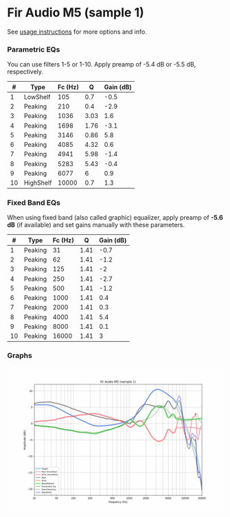 # Fir Audio M5 (sample 1)
See [usage instructions](https://github.com/jaakkopasanen/AutoEq#usage) for more options and info.

### Parametric EQs
You can use filters 1-5 or 1-10. Apply preamp of -5.4 dB or -5.5 dB, respectively.

|   # | Type      |   Fc (Hz) |    Q |   Gain (dB) |
|-----|-----------|-----------|------|-------------|
|   1 | LowShelf  |       105 | 0.7  |        -0.5 |
|   2 | Peaking   |       210 | 0.4  |        -2.9 |
|   3 | Peaking   |      1036 | 3.03 |         1.6 |
|   4 | Peaking   |      1698 | 1.76 |        -3.1 |
|   5 | Peaking   |      3146 | 0.86 |         5.8 |
|   6 | Peaking   |      4085 | 4.32 |         0.6 |
|   7 | Peaking   |      4941 | 5.98 |        -1.4 |
|   8 | Peaking   |      5283 | 5.43 |        -0.4 |
|   9 | Peaking   |      6077 | 6    |         0.9 |
|  10 | HighShelf |     10000 | 0.7  |         1.3 |

### Fixed Band EQs
When using fixed band (also called graphic) equalizer, apply preamp of **-5.6 dB** (if available) and set gains manually with these parameters.

|   # | Type    |   Fc (Hz) |    Q |   Gain (dB) |
|-----|---------|-----------|------|-------------|
|   1 | Peaking |        31 | 1.41 |        -0.7 |
|   2 | Peaking |        62 | 1.41 |        -1.2 |
|   3 | Peaking |       125 | 1.41 |        -2   |
|   4 | Peaking |       250 | 1.41 |        -2.7 |
|   5 | Peaking |       500 | 1.41 |        -1.2 |
|   6 | Peaking |      1000 | 1.41 |         0.4 |
|   7 | Peaking |      2000 | 1.41 |         0.3 |
|   8 | Peaking |      4000 | 1.41 |         5.4 |
|   9 | Peaking |      8000 | 1.41 |         0.1 |
|  10 | Peaking |     16000 | 1.41 |         3   |

### Graphs
![](./Fir%20Audio%20M5%20(sample%201).png)
